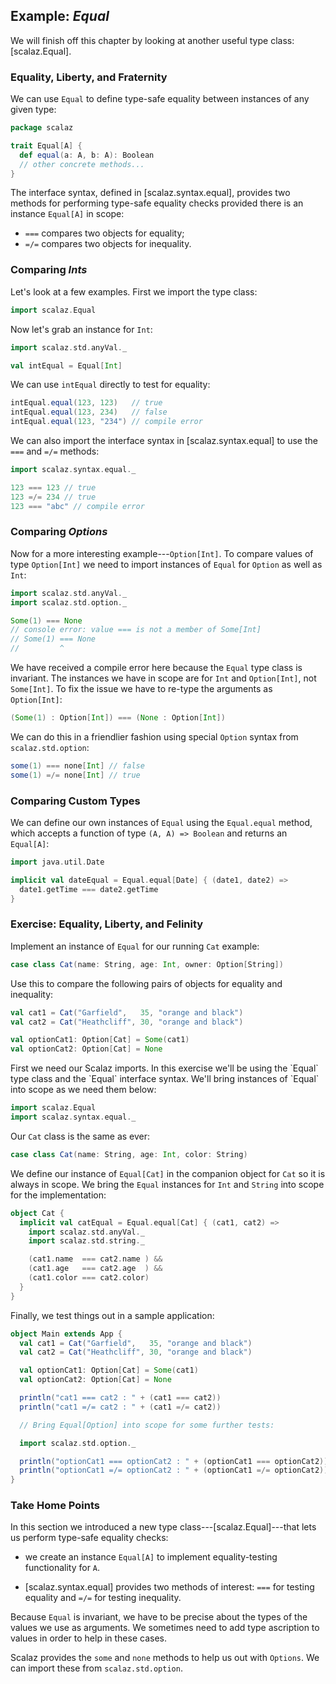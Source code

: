 ## Example: *Equal*

We will finish off this chapter by looking at another useful type class: [scalaz.Equal].

### Equality, Liberty, and Fraternity

We can use `Equal` to define type-safe equality between instances of any given type:

~~~ scala
package scalaz

trait Equal[A] {
  def equal(a: A, b: A): Boolean
  // other concrete methods...
}
~~~

The interface syntax, defined in [scalaz.syntax.equal], provides two methods for performing type-safe equality checks provided there is an instance `Equal[A]` in scope:

 - `===` compares two objects for equality;
 - `=/=` compares two objects for inequality.

### Comparing *Ints*

Let's look at a few examples. First we import the type class:

~~~ scala
import scalaz.Equal
~~~

Now let's grab an instance for `Int`:

~~~ scala
import scalaz.std.anyVal._

val intEqual = Equal[Int]
~~~

We can use `intEqual` directly to test for equality:

~~~ scala
intEqual.equal(123, 123)   // true
intEqual.equal(123, 234)   // false
intEqual.equal(123, "234") // compile error
~~~

We can also import the interface syntax in [scalaz.syntax.equal] to use the `===` and `=/=` methods:

~~~ scala
import scalaz.syntax.equal._

123 === 123 // true
123 =/= 234 // true
123 === "abc" // compile error
~~~

### Comparing *Options*

Now for a more interesting example---`Option[Int]`. To compare values of type `Option[Int]` we need to import instances of `Equal` for `Option` as well as `Int`:

~~~ scala
import scalaz.std.anyVal._
import scalaz.std.option._

Some(1) === None
// console error: value === is not a member of Some[Int]
// Some(1) === None
//         ^
~~~

We have received a compile error here because the `Equal` type class is invariant. The instances we have in scope are for `Int` and `Option[Int]`, not `Some[Int]`. To fix the issue we have to re-type the arguments as `Option[Int]`:

~~~ scala
(Some(1) : Option[Int]) === (None : Option[Int])
~~~

We can do this in a friendlier fashion using special `Option` syntax from `scalaz.std.option`:

~~~ scala
some(1) === none[Int] // false
some(1) =/= none[Int] // true
~~~

### Comparing Custom Types

We can define our own instances of `Equal` using the `Equal.equal` method, which accepts a function of type `(A, A) => Boolean` and returns an `Equal[A]`:

~~~ scala
import java.util.Date

implicit val dateEqual = Equal.equal[Date] { (date1, date2) =>
  date1.getTime === date2.getTime
}
~~~

### Exercise: Equality, Liberty, and Felinity

Implement an instance of `Equal` for our running `Cat` example:

~~~ scala
case class Cat(name: String, age: Int, owner: Option[String])
~~~

Use this to compare the following pairs of objects for equality and inequality:

~~~ scala
val cat1 = Cat("Garfield",   35, "orange and black")
val cat2 = Cat("Heathcliff", 30, "orange and black")

val optionCat1: Option[Cat] = Some(cat1)
val optionCat2: Option[Cat] = None
~~~

<div class="solution">
First we need our Scalaz imports. In this exercise we'll be using the `Equal` type class and the `Equal` interface syntax. We'll bring instances of `Equal` into scope as we need them below:

~~~ scala
import scalaz.Equal
import scalaz.syntax.equal._
~~~

Our `Cat` class is the same as ever:

~~~ scala
case class Cat(name: String, age: Int, color: String)
~~~

We define our instance of `Equal[Cat]` in the companion object for `Cat` so it is always in scope. We bring the `Equal` instances for `Int` and `String` into scope for the implementation:

~~~ scala
object Cat {
  implicit val catEqual = Equal.equal[Cat] { (cat1, cat2) =>
    import scalaz.std.anyVal._
    import scalaz.std.string._

    (cat1.name  === cat2.name ) &&
    (cat1.age   === cat2.age  ) &&
    (cat1.color === cat2.color)
  }
}
~~~

Finally, we test things out in a sample application:

~~~ scala
object Main extends App {
  val cat1 = Cat("Garfield",   35, "orange and black")
  val cat2 = Cat("Heathcliff", 30, "orange and black")

  val optionCat1: Option[Cat] = Some(cat1)
  val optionCat2: Option[Cat] = None

  println("cat1 === cat2 : " + (cat1 === cat2))
  println("cat1 =/= cat2 : " + (cat1 =/= cat2))

  // Bring Equal[Option] into scope for some further tests:

  import scalaz.std.option._

  println("optionCat1 === optionCat2 : " + (optionCat1 === optionCat2))
  println("optionCat1 =/= optionCat2 : " + (optionCat1 =/= optionCat2))
}
~~~
</div>

### Take Home Points

In this section we introduced a new type class---[scalaz.Equal]---that lets us perform type-safe equality checks:

 - we create an instance `Equal[A]` to implement equality-testing functionality for `A`.

 - [scalaz.syntax.equal] provides two methods of interest: `===` for testing equality and `=/=` for testing inequality.

Because `Equal` is invariant, we have to be precise about the types of the values we use as arguments. We sometimes need to add type ascription to values in order to help in these cases.

Scalaz provides the `some` and `none` methods to help us out with `Options`. We can import these from `scalaz.std.option`.
